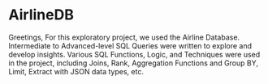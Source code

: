 # AirlineDB 
Greetings, 
For this exploratory project, we used the Airline Database.
Intermediate to Advanced-level SQL Queries were written to explore and develop insights. 
Various SQL Functions, Logic, and Techniques were used in the project, including Joins, Rank, Aggregation Functions and Group BY, Limit, Extract with JSON data types, etc.  
